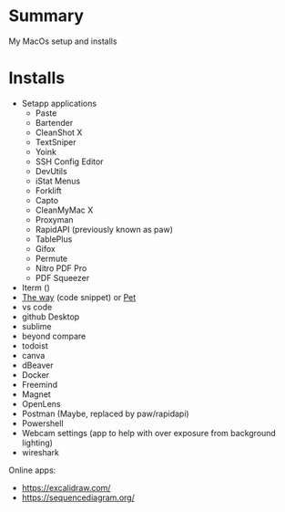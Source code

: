 # Summary

My MacOs setup and installs

# Installs
* Setapp applications
  * Paste
  * Bartender
  * CleanShot X
  * TextSniper
  * Yoink
  * SSH Config Editor
  * DevUtils
  * iStat Menus
  * Forklift
  * Capto
  * CleanMyMac X
  * Proxyman
  * RapidAPI (previously known as paw)
  * TablePlus
  * Gifox
  * Permute
  * Nitro PDF Pro
  * PDF Squeezer
* Iterm ()
* [The way](https://github.com/out-of-cheese-error/the-way) (code snippet) or [Pet](https://github.com/knqyf263/pet)
* vs code
* github Desktop
* sublime
* beyond compare
* todoist
* canva
* dBeaver
* Docker
* Freemind
* Magnet
* OpenLens
* Postman (Maybe, replaced by paw/rapidapi)
* Powershell
* Webcam settings (app to help with over exposure from background lighting)
* wireshark


Online apps:
* https://excalidraw.com/
* https://sequencediagram.org/
